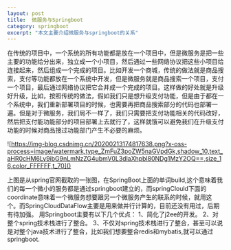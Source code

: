 ```yaml
---
layout: post
title:  微服务与Springboot
category: springboot
excerpt: "本文主要介绍微服务与springboot的关系"
---
```

在传统的项目中，一个系统的所有功能都是放在一个项目中，但是微服务是把一些主要的功能给分出来，独立成一个小项目，然后通过一些网络协议把这些小项目给连接起来，然后组成一个完成的项目。比如开发一个商城，传统的做法就是商品搜索，支付等功能都放在一个系统中开发，但是微服务就是商品搜索一个项目，支付一个项目，最后通过网络协议把它合并成一个完成的项目。这样做的好处就是升级好升级，比如，按照传统的做法，假如我们只是想升级支付功能，但是由于都在一个系统中，我们重新部署项目的时候，也需要再把商品搜索部分的代码也部署一遍。但是对于微服务，我们局不一样了，我们只需要把支付功能相关的代码改好，然后把支付能功能部分的项目部署上去就行了，这样就饿可以避免我们在升级支付功能的时候对商品搜过功能部门产生不必要的麻烦。

![https://img-blog.csdnimg.cn/20200213174817638.png?x-oss-process=image/watermark,type_ZmFuZ3poZW5naGVpdGk,shadow_10,text_aHR0cHM6Ly9ibG9nLmNzZG4ubmV0L3dlaXhpbl80NDg1MzY2OQ==,size_16,color_FFFFFF,t_70]()

上图是从spring官网截取的一张图，在SpringBoot上面的单词build,这个意味着我们的每一个微小的服务都是通过springboot建立的，而springClould下面的coordinate意味着一个微服务想要跟另一个微服务产生的联系的时候，就用这个。而SpringCloudDataFlow主要是用来做并行计算的，目前还没有用过，后期有待加强。
用Springboot主要有以下几个优点：
1、简化了j2ee的开发。
2、对整个spring技术栈进行了整合。
3、不仅对spring技术栈进行了整合，甚至可以说是对整个java技术进行了整合，比如我们想要整合redis和mybatis,就可以通过springboot.